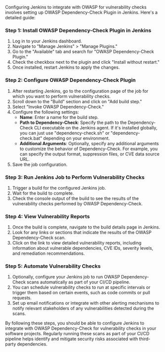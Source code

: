 Configuring Jenkins to integrate with OWASP for vulnerability checks involves setting up OWASP Dependency-Check Plugin in Jenkins. Here's a detailed guide:

### Step 1: Install OWASP Dependency-Check Plugin in Jenkins
1. Log in to your Jenkins dashboard.
2. Navigate to "Manage Jenkins" > "Manage Plugins."
3. Go to the "Available" tab and search for "OWASP Dependency-Check Plugin."
4. Check the checkbox next to the plugin and click "Install without restart."
5. Once installed, restart Jenkins to apply the changes.

### Step 2: Configure OWASP Dependency-Check Plugin
1. After restarting Jenkins, go to the configuration page of the job for which you want to perform vulnerability checks.
2. Scroll down to the "Build" section and click on "Add build step."
3. Select "Invoke OWASP Dependency-Check."
4. Configure the following settings:
   - **Name**: Enter a name for the build step.
   - **Path to Dependency-Check**: Specify the path to the Dependency-Check CLI executable on the Jenkins agent. If it's installed globally, you can just use "dependency-check.sh" or "dependency-check.bat" depending on your environment.
   - **Additional Arguments**: Optionally, specify any additional arguments to customize the behavior of Dependency-Check. For example, you can specify the output format, suppression files, or CVE data source URL.
5. Save the job configuration.

### Step 3: Run Jenkins Job to Perform Vulnerability Checks
1. Trigger a build for the configured Jenkins job.
2. Wait for the build to complete.
3. Check the console output of the build to see the results of the vulnerability checks performed by OWASP Dependency-Check.

### Step 4: View Vulnerability Reports
1. Once the build is complete, navigate to the build details page in Jenkins.
2. Look for any links or sections that indicate the results of the OWASP Dependency-Check scan.
3. Click on the link to view detailed vulnerability reports, including information about vulnerable dependencies, CVE IDs, severity levels, and remediation recommendations.

### Step 5: Automate Vulnerability Checks
1. Optionally, configure your Jenkins job to run OWASP Dependency-Check scans automatically as part of your CI/CD pipeline.
2. You can schedule vulnerability checks to run at specific intervals or trigger them based on certain events, such as code commits or pull requests.
3. Set up email notifications or integrate with other alerting mechanisms to notify relevant stakeholders of any vulnerabilities detected during the scans.

By following these steps, you should be able to configure Jenkins to integrate with OWASP Dependency-Check for vulnerability checks in your software projects. Regularly running these scans as part of your CI/CD pipeline helps identify and mitigate security risks associated with third-party dependencies.
